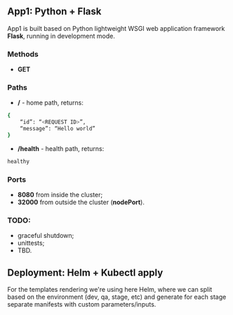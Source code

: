 ## App1: Python + Flask

App1 is built based on Python lightweight WSGI web application framework <b>Flask</b>, running in development mode.

### Methods
- <b>GET</b>

### Paths

- <b>/</b> - home path, returns:
```sh
{
    “id”: “<REQUEST ID>”,
    “message”: “Hello world”
}
```
- <b>/health</b> - health path, returns:
```sh
healthy
```

### Ports
- <b>8080</b> from inside the cluster;
- <b>32000</b> from outside the cluster (<b>nodePort</b>).

### TODO:
- graceful shutdown;
- unittests;
- TBD.

## Deployment: Helm + Kubectl apply
For the templates rendering we're using here Helm, where we can split based on the environment (dev, qa, stage, etc) and generate for each stage separate manifests with custom parameters/inputs.